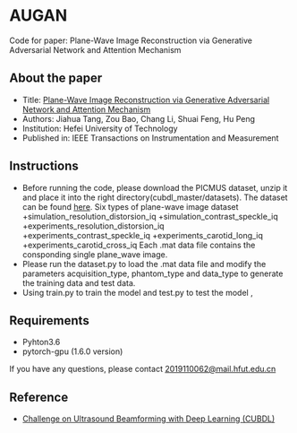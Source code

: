 # AUGAN
Code for paper: Plane-Wave Image Reconstruction via Generative Adversarial Network and Attention Mechanism
## About the paper
* Title: [Plane-Wave Image Reconstruction via Generative Adversarial Network and Attention Mechanism](https://ieeexplore.ieee.org/abstract/document/9449652)
* Authors: Jiahua Tang, Zou Bao, Chang Li, Shuai Feng, Hu Peng 
* Institution: Hefei University of Technology
* Published in: IEEE Transactions on Instrumentation and Measurement
## Instructions
* Before running the code, please download the PICMUS dataset, unzip it and place it into the right directory(cubdl_master/datasets). The dataset can be found [here](https://www.creatis.insa-lyon.fr/Challenge/IEEE_IUS_2016/download). 
Six types of plane-wave image dataset
+simulation_resolution_distorsion_iq
+simulation_contrast_speckle_iq
+experiments_resolution_distorsion_iq
+experiments_contrast_speckle_iq
+experiments_carotid_long_iq
+experiments_carotid_cross_iq
Each .mat data file contains the consponding single plane_wave image.  
* Please run the dataset.py to load the .mat data file and modify the parameters acquisition_type, phantom_type and data_type to generate the training data and test data.
* Using train.py to train the model and test.py to test the model ,  
## Requirements
+ Pyhton3.6
+ pytorch-gpu (1.6.0 version)

If you have any questions, please contact 2019110062@mail.hfut.edu.cn

## Reference
* [Challenge on Ultrasound Beamforming with Deep Learning (CUBDL)](https://gitlab.com/dongwoon.hyun/cubdl)
